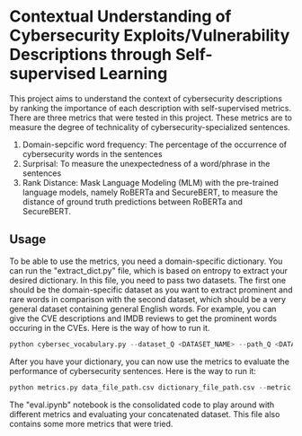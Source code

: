 # Contextual Understanding of Cybersecurity Exploits/Vulnerability Descriptions through Self-supervised Learning
This project aims to understand the context of cybersecurity descriptions by ranking the importance of each description with self-supervised metrics. There are three metrics that were tested in this project. These metrics are to measure the degree of technicality of cybersecurity-specialized sentences.

1) Domain-sepcific word frequency: The percentage of the occurrence of cybersecurity words in the sentences
2) Surprisal: To measure the unexpectedness of a word/phrase in the sentences
3) Rank Distance: Mask Language Modeling (MLM) with the pre-trained language models, namely RoBERTa and SecureBERT, to measure the distance of ground truth predictions between RoBERTa and SecureBERT.

## Usage
To be able to use the metrics, you need a domain-specific dictionary. You can run the "extract_dict.py" file, which is based on entropy to extract your desired dictionary. In this file, you need to pass two datasets. The first one should be the domain-specific dataset as you want to extract prominent and rare words in comparison with the second dataset, which should be a very general dataset containing general English words. For example, you can give the CVE descriptions and IMDB reviews to get the prominent words occuring in the CVEs. Here is the way of how to run it.
```python
python cybersec_vocabulary.py --dataset_Q <DATASET_NAME> --path_Q <DATASET_PATH> --dataset_Q_prime <DATASET_NAME> --path_Q_prime <DATASET_PATH>
```

After you have your dictionary, you can now use the metrics to evaluate the performance of cybersecurity sentences. Here is the way to run it:

```python
python metrics.py data_file_path.csv dictionary_file_path.csv --metric metric_name --normalize normalization_type
```

The "eval.ipynb" notebook is the consolidated code to play around with different metrics and evaluating your concatenated dataset. This file also contains some more metrics that were tried. 


